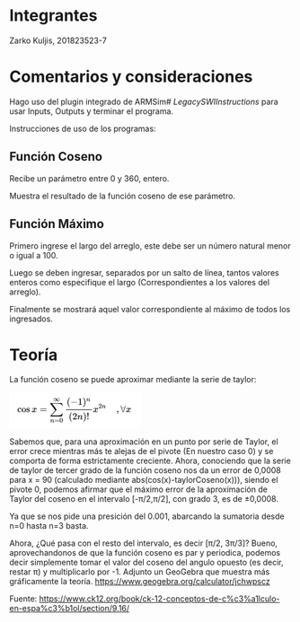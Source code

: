 # Integrantes
Zarko Kuljis, 201823523-7
# Comentarios y consideraciones
Hago uso del plugin integrado de ARMSim# *LegacySWIInstructions* para usar Inputs, Outputs y terminar el programa.

Instrucciones de uso de los programas:
## Función Coseno
Recibe un parámetro entre 0 y 360, entero.

Muestra el resultado de la función coseno de ese parámetro.
## Función Máximo
Primero ingrese el largo del arreglo, este debe ser un número natural menor o igual a 100.

Luego se deben ingresar, separados por un salto de línea, tantos valores enteros como especifique el largo (Correspondientes a los valores del arreglo).

Finalmente se mostrará aquel valor correspondiente al máximo de todos los ingresados.

# Teoría
La función coseno se puede aproximar mediante la serie de taylor:

![](/taylor.png)

Sabemos que, para una aproximación en un punto por serie de Taylor, el error crece mientras más te alejas de el pivote (En nuestro caso 0) y se comporta de forma estrictamente creciente.
Ahora, conociendo que la serie de taylor de tercer grado de la función coseno nos da un error de 0,0008 para x = 90 (calculado mediante abs(cos(x)-taylorCoseno(x))), siendo el pivote 0, podemos afirmar que el máximo error de la aproximación de Taylor del coseno en el intervalo [-π/2,π/2], con grado 3, es de ±0,0008.

Ya que se nos pide una presición del 0.001, abarcando la sumatoria desde n=0 hasta n=3 basta.

Ahora, ¿Qué pasa con el resto del intervalo, es decir [π/2, 3π/3]? Bueno, aprovechandonos de que la función coseno es par y periodica, podemos decir simplemente tomar el valor del coseno del angulo opuesto (es decir, restar π) y multiplicarlo por -1. Adjunto un GeoGebra que muestra más gráficamente la teoría. https://www.geogebra.org/calculator/jchwpscz

Fuente: https://www.ck12.org/book/ck-12-conceptos-de-c%c3%a1lculo-en-espa%c3%b1ol/section/9.16/